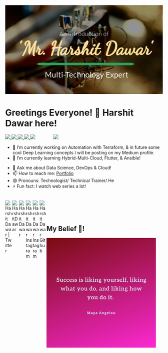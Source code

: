 <!-- <img src="https://github.com/HarshitDawar55/HarshitDawar55/blob/master/giphy.gif" /> -->

<img src="https://github.com/HarshitDawar55/HarshitDawar55/blob/master/Images/Github-COver.jpg" />

# Greetings Everyone! 👋 Harshit Dawar here!

<!--
**HarshitDawar55/HarshitDawar55** is a ✨ _special_ ✨ repository because its `README.md` (this file) appears on your GitHub profile. 

Here are some ideas to get you started: -->
<a href=https://github.com/TesseractCoding/NeoAlgo>
   <img src=https://img.shields.io/badge/NeoAlgo-Collaborator-brightgreen>
</a>

<a href=https://github.com/Its-Technology-World>
   <img src=https://img.shields.io/badge/Technology%20World-Founder-important>
</a>

<a href=https://www.youracclaim.com/badges/71af619a-8f3c-4d52-a1b8-d07386755039/linked_in_profile>
   <img src=https://img.shields.io/badge/Microsoft%20Technology%20Associate-Python-ff69b4>
</a>

<a href="">
   <img src=https://img.shields.io/badge/Machine%20Learning%20Mentor-Tesseract%20Coding-red>
</a>

<a href="">
   <img src="https://img.shields.io/badge/Technical%20Trainer-What%20After%20College-blueviolet">
</a>

<!--<a href="https://www.github.com/harshitdawar55">
   <img src="https://img.shields.io/github/followers/harshitdawar55?style=social">
  </a>-->

<img align='right' src="https://github.com/HarshitDawar55/HarshitDawar55/blob/master/Images/1V2A5729.JPG" width="350" />

- 🔭 I’m currently working on Automation with Terraform, & in future some cool Deep Learning concepts I will be posting on my Medium profile.
- 🌱 I’m currently learning Hybrid-Multi-Cloud, Flutter, & Ansible!
<!-- - 👯 I’m looking to collaborate on ...
- 🤔 I’m looking for help with ... -->
- 💬 Ask me about Data Science, DevOps & Cloud!
- 📫 How to reach me: [Portfolio](https://harshitdawar55.github.io)
- 😄 Pronouns: Technologist/ Technical Trainer/ He
- ⚡ Fun fact: I watch web series a lot!

<br>
  
<a href="https://twitter.com/HarshitDawar55">
  <img align="left" alt="Harshit Dawar | Twitter" width="22px" src="https://cdn.jsdelivr.net/npm/simple-icons@v3/icons/twitter.svg" />
</a>

<a href="https://www.linkedin.com/in/harshitdawar">
  <img align="left" alt="HarshitDawar" width="22px" src="https://cdn.jsdelivr.net/npm/simple-icons@v3/icons/linkedin.svg" />
</a>

<a href="https://medium.com/@harshitdawar">
  <img align="left" alt="Harshit Dawar" width="22px" src="https://cdn.jsdelivr.net/npm/simple-icons@3.0.1/icons/medium.svg" />
</a>

<a href="https://www.instagram.com/i_am_harshit_dawar">
  <img align="left" alt="Harshit Dawar Instagram" width="22px" src="https://cdn.jsdelivr.net/npm/simple-icons@v3/icons/instagram.svg" />
</a>

<a href="https://www.facebook.com/IamHarshitDawar">
  <img align="left" alt="Harshit Dawar Instagram" width="22px" src="https://cdn.jsdelivr.net/npm/simple-icons@v3/icons/facebook.svg" />
</a>

<a href="https://www.github.com/HarshitDawar55">
  <img align="left" alt="Harshit Dawar Github" width="22px" src="https://cdn.jsdelivr.net/npm/simple-icons@v3/icons/github.svg" />
</a>

<br><br>

<!-- ## My GitHub Stats 🤩!

![](https://github-readme-stats.vercel.app/api?username=harshitdawar55&show_icons=true) -->

## My Belief 🤩!
<img src="https://github.com/HarshitDawar55/HarshitDawar55/blob/master/Images/Great_Saying.jpeg" height="350px"/>


<script type="text/javascript" src="https://platform.linkedin.com/badges/js/profile.js" async defer></script>
